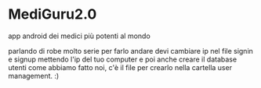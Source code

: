 # MediGuru2.0
app android dei medici più potenti al mondo


parlando di robe molto serie per farlo andare devi cambiare ip nel file signin e signup mettendo l'ip del tuo computer e poi anche creare il database utenti come abbiamo fatto noi, c'è il file per crearlo nella cartella user management. :)
